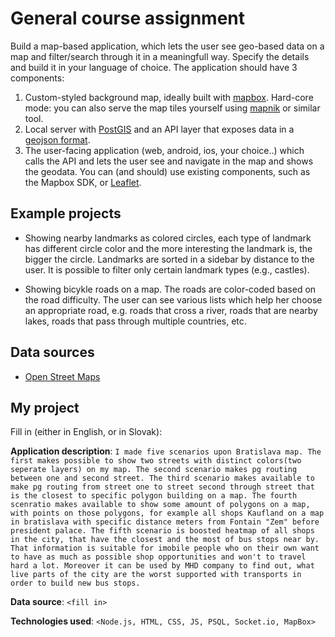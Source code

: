 # General course assignment

Build a map-based application, which lets the user see geo-based data on a map and filter/search through it in a meaningfull way. Specify the details and build it in your language of choice. The application should have 3 components:

1. Custom-styled background map, ideally built with [mapbox](http://mapbox.com). Hard-core mode: you can also serve the map tiles yourself using [mapnik](http://mapnik.org/) or similar tool.
2. Local server with [PostGIS](http://postgis.net/) and an API layer that exposes data in a [geojson format](http://geojson.org/).
3. The user-facing application (web, android, ios, your choice..) which calls the API and lets the user see and navigate in the map and shows the geodata. You can (and should) use existing components, such as the Mapbox SDK, or [Leaflet](http://leafletjs.com/).

## Example projects

- Showing nearby landmarks as colored circles, each type of landmark has different circle color and the more interesting the landmark is, the bigger the circle. Landmarks are sorted in a sidebar by distance to the user. It is possible to filter only certain landmark types (e.g., castles).

- Showing bicykle roads on a map. The roads are color-coded based on the road difficulty. The user can see various lists which help her choose an appropriate road, e.g. roads that cross a river, roads that are nearby lakes, roads that pass through multiple countries, etc.

## Data sources

- [Open Street Maps](https://www.openstreetmap.org/)

## My project

Fill in (either in English, or in Slovak):

**Application description**: `I made five scenarios upon Bratislava map. The first makes possible to show two streets with distinct colors(two seperate layers) on my map. The second scenario makes pg routing between one and second street. The third scenario makes available to make pg routing from street one to street second through street that is the closest to specific polygon building on a map. The fourth scenratio makes available to show some amount of polygons on a map, with points on those polygons, for example all shops Kaufland on a map in bratislava with specific distance meters from Fontain "Zem" before president palace. The fifth scenario is boosted heatmap of all shops in the city, that have the closest and the most of bus stops near by. That information is suitable for imobile people who on their own want to have as much as possible shop opportunities and won't to travel hard a lot. Moreover it can be used by MHD company to find out, what live parts of the city are the worst supported with transports in order to build new bus stops.`

**Data source**: `<fill in>`

**Technologies used**: `<Node.js, HTML, CSS, JS, PSQL, Socket.io, MapBox>`
